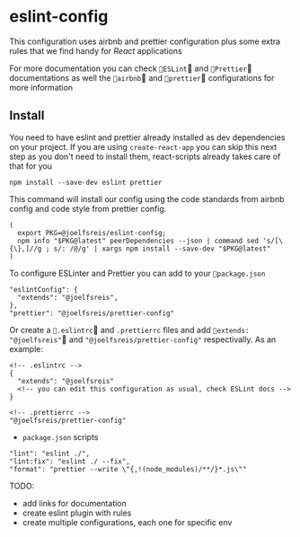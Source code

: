 # eslint-config

This configuration uses airbnb and prettier configuration plus some extra rules that we find handy for *React* applications

For more documentation you can check `ESLint` and `Prettier` documentations as well the `airbnb` and `prettier` configurations for more information

## Install
You need to have eslint and prettier already installed as dev dependencies on your project. If you are using `create-react-app` you can skip this next step as you don't need to install them, react-scripts already takes care of that for you
```
npm install --save-dev eslint prettier
```
This command will install our config using the code standards from airbnb config and code style from prettier config.
```
(
  export PKG=@joelfsreis/eslint-config;
  npm info "$PKG@latest" peerDependencies --json | command sed 's/[\{\},]//g ; s/: /@/g' | xargs npm install --save-dev "$PKG@latest"
)
```

To configure ESLinter and Prettier you can add to your `package.json`
```
"eslintConfig": {
  "extends": "@joelfsreis",
},
"prettier": "@joelfsreis/prettier-config"
```

Or create a `.eslintrc` and `.prettierrc` files and add `extends: "@joelfsreis"` and `"@joelfsreis/prettier-config"` respectivally. As an example:
```
<!-- .eslintrc -->
{
  "extends": "@joelfsreis"
  <!-- you can edit this configuration as usual, check ESLint docs -->
}

<!-- .prettierrc -->
"@joelfsreis/prettier-config"
```

- `package.json` scripts
```
"lint": "eslint ./",
"lint:fix": "eslint ./ --fix",
"format": "prettier --write \"{,!(node_modules)/**/}*.js\""
```

TODO:
- add links for documentation
- create eslint plugin with rules
- create multiple configurations, each one for specific env